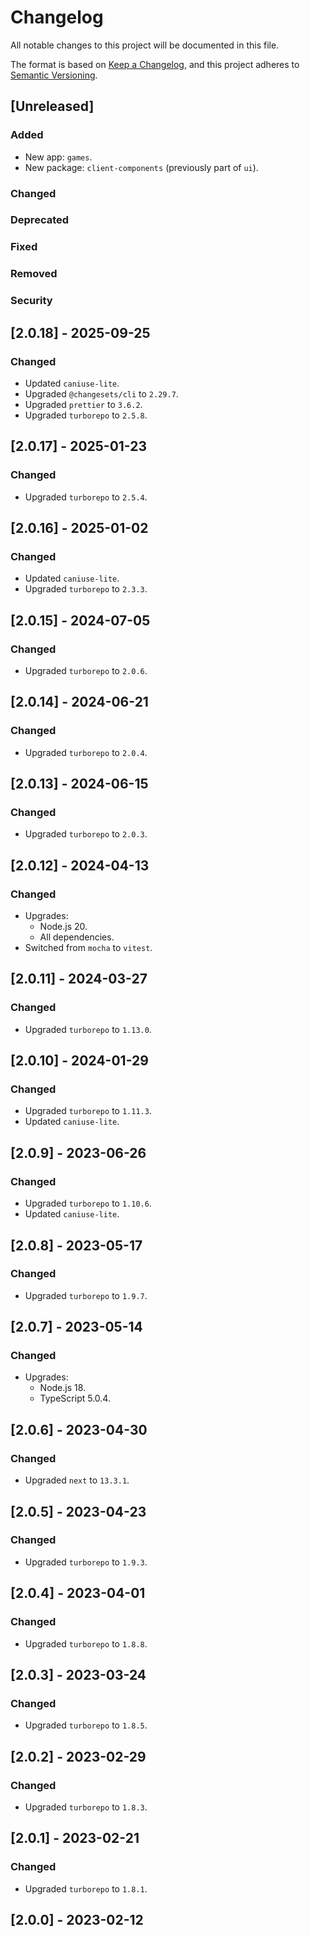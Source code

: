 # Changelog

All notable changes to this project will be documented in this file.

The format is based on [Keep a Changelog](https://keepachangelog.com/en/1.0.0/),
and this project adheres to [Semantic Versioning](https://semver.org/spec/v2.0.0.html).

## [Unreleased]

### Added

-   New app: `games`.
-   New package: `client-components` (previously part of `ui`).

### Changed

### Deprecated

### Fixed

### Removed

### Security

## [2.0.18] - 2025-09-25

### Changed

- Updated `caniuse-lite`.
- Upgraded `@changesets/cli` to `2.29.7`.
- Upgraded `prettier` to `3.6.2`.
- Upgraded `turborepo` to `2.5.8`.

## [2.0.17] - 2025-01-23

### Changed

- Upgraded `turborepo` to `2.5.4`.

## [2.0.16] - 2025-01-02

### Changed

- Updated `caniuse-lite`.
- Upgraded `turborepo` to `2.3.3`.

## [2.0.15] - 2024-07-05

### Changed

- Upgraded `turborepo` to `2.0.6`.

## [2.0.14] - 2024-06-21

### Changed

- Upgraded `turborepo` to `2.0.4`.

## [2.0.13] - 2024-06-15

### Changed

- Upgraded `turborepo` to `2.0.3`.

## [2.0.12] - 2024-04-13

### Changed

- Upgrades:
    - Node.js 20.
    - All dependencies.
- Switched from `mocha` to `vitest`.

## [2.0.11] - 2024-03-27

### Changed

- Upgraded `turborepo` to `1.13.0`.

## [2.0.10] - 2024-01-29

### Changed

- Upgraded `turborepo` to `1.11.3`.
- Updated `caniuse-lite`.

## [2.0.9] - 2023-06-26

### Changed

- Upgraded `turborepo` to `1.10.6`.
- Updated `caniuse-lite`.

## [2.0.8] - 2023-05-17

### Changed

- Upgraded `turborepo` to `1.9.7`.

## [2.0.7] - 2023-05-14

### Changed

- Upgrades:
    - Node.js 18.
    - TypeScript 5.0.4.

## [2.0.6] - 2023-04-30

### Changed

- Upgraded `next` to `13.3.1`.

## [2.0.5] - 2023-04-23

### Changed

- Upgraded `turborepo` to `1.9.3`.

## [2.0.4] - 2023-04-01

### Changed

- Upgraded `turborepo` to `1.8.8`.

## [2.0.3] - 2023-03-24

### Changed

- Upgraded `turborepo` to `1.8.5`.

## [2.0.2] - 2023-02-29

### Changed

- Upgraded `turborepo` to `1.8.3`.

## [2.0.1] - 2023-02-21

### Changed

- Upgraded `turborepo` to `1.8.1`.

## [2.0.0] - 2023-02-12
